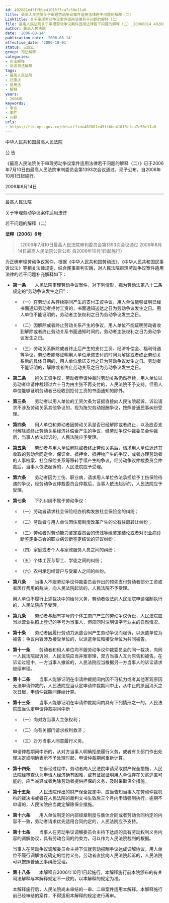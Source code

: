 ```yaml
---
id: 402881e45ffbbe41015ffca7c50e11a0
title: 最高人民法院关于审理劳动争议案件适用法律若干问题的解释（二）
LinkTitle: 关于审理劳动争议案件适用法律若干问题的解释（二）
file: 最高人民法院关于审理劳动争议案件适用法律若干问题的解释（二）_20060814_402881e45ffbbe41015ffca7c50e11a0.docx
author: 最高人民法院
date: '2006-08-14'
publication_date: '2006-08-14'
effective_date: '2006-10-01'
status: 已废止
group: 司法解释
categories:
- 司法解释
- 高法司法解释
tags:
- 最高人民法院
- 已废止
- 适用法
- 解释
years:
- 2006年
keywords:
- 争议
- 案件
- 问题
urls:
- https://flk.npc.gov.cn/detail?id=402881e45ffbbe41015ffca7c50e11a0
---
```


中华人民共和国最高人民法院

公 告

《最高人民法院关于审理劳动争议案件适用法律若干问题的解释（二）》已于2006年7月10日由最高人民法院审判委员会第1393次会议通过，现予公布，自2006年10月1日起施行。

2006年8月14日

---

最高人民法院

关于审理劳动争议案件适用法律

若干问题的解释（二）

**法释〔2006〕6号**

> （2006年7月10日最高人民法院审判委员会第1393次会议通过 2006年8月14日最高人民法院公告公布 自2006年10月1日起施行）

为正确审理劳动争议案件，根据《中华人民共和国劳动法》、《中华人民共和国民事诉讼法》等相关法律规定，结合民事审判实践，对人民法院审理劳动争议案件适用法律的若干问题补充解释如下：

- **第一条**　　人民法院审理劳动争议案件，对下列情形，视为劳动法第八十二条规定的“劳动争议发生之日”：

  - （一）在劳动关系存续期间产生的支付工资争议，用人单位能够证明已经书面通知劳动者拒付工资的，书面通知送达之日为劳动争议发生之日。用人单位不能证明的，劳动者主张权利之日为劳动争议发生之日。

  - （二）因解除或者终止劳动关系产生的争议，用人单位不能证明劳动者收到解除或者终止劳动关系书面通知时间的，劳动者主张权利之日为劳动争议发生之日。

  - （三）劳动关系解除或者终止后产生的支付工资、经济补偿金、福利待遇等争议，劳动者能够证明用人单位承诺支付的时间为解除或者终止劳动关系后的具体日期的，用人单位承诺支付之日为劳动争议发生之日。劳动者不能证明的，解除或者终止劳动关系之日为劳动争议发生之日。

- **第二条**　　拖欠工资争议，劳动者申请仲裁时劳动关系仍然存续，用人单位以劳动者申请仲裁超过六十日为由主张不再支付的，人民法院不予支持。但用人单位能够证明劳动者已经收到拒付工资的书面通知的除外。

- **第三条**　　劳动者以用人单位的工资欠条为证据直接向人民法院起诉，诉讼请求不涉及劳动关系其他争议的，视为拖欠劳动报酬争议，按照普通民事纠纷受理。

- **第四条**　　用人单位和劳动者因劳动关系是否已经解除或者终止，以及应否支付解除或终止劳动关系经济补偿金产生的争议，经劳动争议仲裁委员会仲裁后，当事人依法起诉的，人民法院应予受理。

- **第五条**　　劳动者与用人单位解除或者终止劳动关系后，请求用人单位返还其收取的劳动合同定金、保证金、抵押金、抵押物产生的争议，或者办理劳动者的人事档案、社会保险关系等移转手续产生的争议，经劳动争议仲裁委员会仲裁后，当事人依法起诉的，人民法院应予受理。

- **第六条**　　劳动者因为工伤、职业病，请求用人单位依法承担给予工伤保险待遇的争议，经劳动争议仲裁委员会仲裁后，当事人依法起诉的，人民法院应予受理。

- **第七条**　　下列纠纷不属于劳动争议：

  - （一）劳动者请求社会保险经办机构发放社会保险金的纠纷；

  - （二）劳动者与用人单位因住房制度改革产生的公有住房转让纠纷；

  - （三）劳动者对劳动能力鉴定委员会的伤残等级鉴定结论或者对职业病诊断鉴定委员会的职业病诊断鉴定结论的异议纠纷；

  - （四）家庭或者个人与家政服务人员之间的纠纷；

  - （五）个体工匠与帮工、学徒之间的纠纷；

  - （六）农村承包经营户与受雇人之间的纠纷。

- **第八条**　　当事人不服劳动争议仲裁委员会作出的预先支付劳动者部分工资或者医疗费用的裁决，向人民法院起诉的，人民法院不予受理。

  用人单位不履行上述裁决中的给付义务，劳动者依法向人民法院申请强制执行的，人民法院应予受理。

- **第九条**　　劳动者与起有字号的个体工商户产生的劳动争议诉讼，人民法院应当以营业执照上登记的字号为当事人，但应同时注明该字号业主的自然情况。

- **第十条**　　劳动者因履行劳动力派遣合同产生劳动争议而起诉，以派遣单位为被告；争议内容涉及接受单位的，以派遣单位和接受单位为共同被告。

- **第十一条**　　劳动者和用人单位均不服劳动争议仲裁委员会的同一裁决，向同一人民法院起诉的，人民法院应当并案审理，双方当事人互为原告和被告。在诉讼过程中，一方当事人撤诉的，人民法院应当根据另一方当事人的诉讼请求继续审理。

- **第十二条**　　当事人能够证明在申请仲裁期间内因不可抗力或者其他客观原因无法申请仲裁的，人民法院应当认定申请仲裁期间中止，从中止的原因消灭之次日起，申请仲裁期间连续计算。

- **第十三条**　　当事人能够证明在申请仲裁期间内具有下列情形之一的，人民法院应当认定申请仲裁期间中断：

  - （一）向对方当事人主张权利；

  - （二）向有关部门请求权利救济；

  - （三）对方当事人同意履行义务。

  申请仲裁期间中断的，从对方当事人明确拒绝履行义务，或者有关部门作出处理决定或明确表示不予处理时起，申请仲裁期间重新计算。

- **第十四条**　　在诉讼过程中，劳动者向人民法院申请采取财产保全措施，人民法院经审查认为申请人经济确有困难，或有证据证明用人单位存在欠薪逃匿可能的，应当减轻或者免除劳动者提供担保的义务，及时采取保全措施。

- **第十五条**　　人民法院作出的财产保全裁定中，应当告知当事人在劳动仲裁机构的裁决书或者在人民法院的裁判文书生效后三个月内申请强制执行。逾期不申请的，人民法院应当裁定解除保全措施。

- **第十六条**　　用人单位制定的内部规章制度与集体合同或者劳动合同约定的内容不一致，劳动者请求优先适用合同约定的，人民法院应予支持。

- **第十七条**　　当事人在劳动争议调解委员会主持下达成的具有劳动权利义务内容的调解协议，具有劳动合同的约束力，可以作为人民法院裁判的根据。

  当事人在劳动争议调解委员会主持下仅就劳动报酬争议达成调解协议，用人单位不履行调解协议确定的给付义务，劳动者直接向人民法院起诉的，人民法院可以按照普通民事纠纷受理。

- **第十八条**　　本解释自2006年10月1日起施行。本解释施行前本院颁布的有关司法解释与本解释规定不一致的，以本解释的规定为准。

  本解释施行后，人民法院尚未审结的一审、二审案件适用本解释。本解释施行前已经审结的案件，不得适用本解释的规定进行再审。
